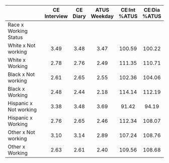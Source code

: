 
|                      | CE<br>Interview |  CE<br>Diary | ATUS<br>Weekday | CE:Int<br>%ATUS | CE:Dia<br>%ATUS |
| -------------------- | :----------: | :----------: | :----------: | :----------: | :----------: |
| Race x Working Status |              |              |              |              |              |
| White x Not working  |         3.49 |         3.48 |         3.47 |       100.59 |       100.22 |
| White x Working      |         2.78 |         2.76 |         2.49 |       111.35 |       110.71 |
| Black x Not working  |         2.61 |         2.65 |         2.55 |       102.36 |       104.06 |
| Black x Working      |         2.48 |         2.44 |         2.18 |       114.14 |       112.19 |
| Hispanic x Not working |         3.38 |         3.48 |         3.69 |        91.42 |        94.19 |
| Hispanic x Working   |         2.76 |         2.65 |         2.46 |       112.34 |       108.07 |
| Other x Not working  |         3.10 |         3.14 |         2.89 |       107.24 |       108.76 |
| Other x Working      |         2.63 |         2.61 |         2.40 |       109.56 |       108.68 |

